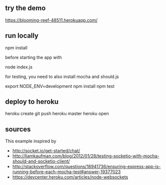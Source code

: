 ## try the demo

https://blooming-reef-48511.herokuapp.com/

## run locally

  npm install

before starting the app with


  node index.js


for testing, you need to also install mocha and should.js

  export NODE_ENV=development
  npm install
  npm test


## deploy to heroku

  heroku create
  git push heroku master
  heroku open


## sources

This example inspired by

* http://socket.io/get-started/chat/
* http://liamkaufman.com/blog/2012/01/28/testing-socketio-with-mocha-should-and-socketio-client/
* http://stackoverflow.com/questions/18941736/ensuring-express-app-is-running-before-each-mocha-test#answer-19377023
* https://devcenter.heroku.com/articles/node-websockets
